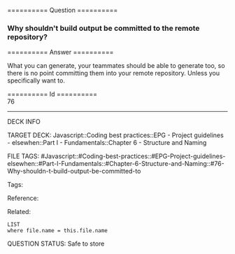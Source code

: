 ========== Question ==========  

### Why shouldn't build output be committed to the remote repository?  

========== Answer ==========  

What you can generate, your teammates should be able to generate too, so there is no point committing them into your remote repository. Unless you specifically want to.

========== Id ==========  
76

---

DECK INFO

TARGET DECK: Javascript::Coding best practices::EPG - Project guidelines - elsewhen::Part I - Fundamentals::Chapter 6 - Structure and Naming

FILE TAGS: #Javascript::#Coding-best-practices::#EPG-Project-guidelines-elsewhen::#Part-I-Fundamentals::#Chapter-6-Structure-and-Naming::#76-Why-shouldn-t-build-output-be-committed-to

Tags:

Reference:

Related:

```dataview
LIST
where file.name = this.file.name
````
QUESTION STATUS: Safe to store
